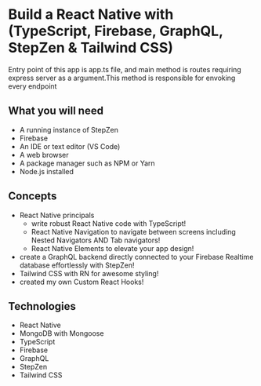 # Build a React Native with (TypeScript, Firebase, GraphQL, StepZen & Tailwind CSS)
Entry point of this app is app.ts file, and main method is routes requiring express server as a argument.This method is responsible for envoking every endpoint

## What you will need
* A running instance of StepZen
* Firebase
* An IDE or text editor (VS Code)
* A web browser
* A package manager such as NPM or Yarn
* Node.js installed

## Concepts
* React Native principals
    * write robust React Native code with TypeScript!
    * React Native Navigation to navigate between screens including Nested Navigators AND Tab navigators!
    * React Native Elements to elevate your app design!
* create a GraphQL backend directly connected to your Firebase Realtime database effortlessly with StepZen!
* Tailwind CSS with RN for awesome styling!
* created my own Custom React Hooks!

## Technologies
* React Native
* MongoDB with Mongoose
* TypeScript
* Firebase
* GraphQL
* StepZen
* Tailwind CSS
